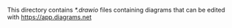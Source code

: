 This directory contains *\*.drawio* files containing diagrams that can be edited with https://app.diagrams.net

